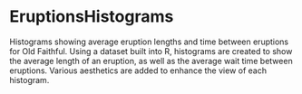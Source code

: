 # EruptionsHistograms
Histograms showing average eruption lengths and time between eruptions for Old Faithful.
Using a dataset built into R, histograms are created to show the average length of an eruption,
as well as the average wait time between eruptions.
Various aesthetics are added to enhance the view of each histogram.
